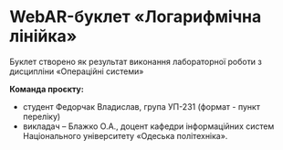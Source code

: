 # WebAR-буклет «Логарифмічна лінійка»
Буклет створено як результат виконання лабораторної роботи з дисципліни «Операційні системи»

**Команда проєкту:** 
+ студент Федорчак Владислав, група УП-231 (формат - пункт переліку)
+ викладач – Блажко О.А., доцент кафедри інформаційних систем Національного університету «Одеська політехніка».

